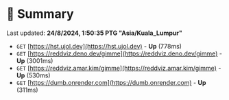 # 📖 Summary
Last updated: **24/8/2024, 1:50:35 PTG "Asia/Kuala_Lumpur"**

- `GET` [https://hst.ujol.dev](https://hst.ujol.dev) - **Up** (778ms)
- `GET` [https://reddviz.deno.dev/gimme](https://reddviz.deno.dev/gimme) - **Up** (3001ms)
- `GET` [https://reddviz.amar.kim/gimme](https://reddviz.amar.kim/gimme) - **Up** (530ms)
- `GET` [https://dumb.onrender.com](https://dumb.onrender.com) - **Up** (311ms)
